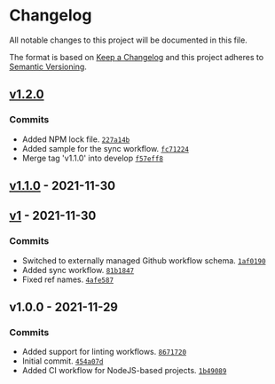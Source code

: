 # Changelog

All notable changes to this project will be documented in this file.

The format is based on [Keep a Changelog](https://keepachangelog.com/en/1.0.0/)
and this project adheres to [Semantic Versioning](https://semver.org/spec/v2.0.0.html).

## [v1.2.0](https://github.com/ecmwf-actions/reusable-workflows/compare/v1.1.0...v1.2.0)

### Commits

- Added NPM lock file. [`227a14b`](https://github.com/ecmwf-actions/reusable-workflows/commit/227a14b58a35657489970493fcd583dee9964d0d)
- Added sample for the sync workflow. [`fc71224`](https://github.com/ecmwf-actions/reusable-workflows/commit/fc712243de0d2b7c5dd55200506188c025b1ee00)
- Merge tag 'v1.1.0' into develop [`f57eff8`](https://github.com/ecmwf-actions/reusable-workflows/commit/f57eff8329d4a2aaee1b9ea4ff2486c72191ee10)

## [v1.1.0](https://github.com/ecmwf-actions/reusable-workflows/compare/v1...v1.1.0) - 2021-11-30

## [v1](https://github.com/ecmwf-actions/reusable-workflows/compare/v1.0.0...v1) - 2021-11-30

### Commits

- Switched to externally managed Github workflow schema. [`1af0190`](https://github.com/ecmwf-actions/reusable-workflows/commit/1af0190889f3b834b0235f1a3cd3b0f3f5e970b8)
- Added sync workflow. [`81b1847`](https://github.com/ecmwf-actions/reusable-workflows/commit/81b1847a56adbf38fa709c0bb402e495c69e724e)
- Fixed ref names. [`4afe587`](https://github.com/ecmwf-actions/reusable-workflows/commit/4afe5875e504f0431e41d6c9bd2b88c848e7566c)

## v1.0.0 - 2021-11-29

### Commits

- Added support for linting workflows. [`8671720`](https://github.com/ecmwf-actions/reusable-workflows/commit/8671720573276b31c19b77c242b0d7cdd5ebc736)
- Initial commit. [`454a07d`](https://github.com/ecmwf-actions/reusable-workflows/commit/454a07df5d4459e67ca1a41e389489315b23b473)
- Added CI workflow for NodeJS-based projects. [`1b49089`](https://github.com/ecmwf-actions/reusable-workflows/commit/1b49089bac61310719fa5ea54f78b0d6b45f0601)
